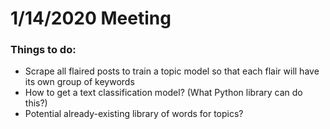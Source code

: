# 1/14/2020 Meeting

### Things to do:

* Scrape all flaired posts to train a topic model so that each flair will have its own group of keywords
* How to get a text classification model? (What Python library can do this?)
* Potential already-existing library of words for topics?
